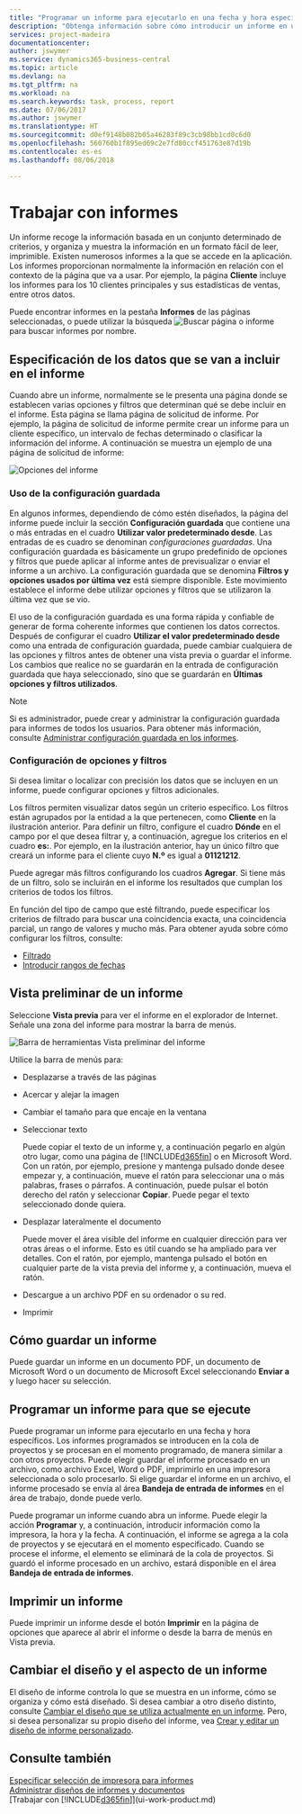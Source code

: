 ```yaml
---
title: "Programar un informe para ejecutarlo en una fecha y hora específicos | Documentos de Microsoft"
description: "Obtenga información sobre cómo introducir un informe en una cola de proyectos y programarlo para que se procesa en una fecha y hora específicas."
services: project-madeira
documentationcenter: 
author: jswymer
ms.service: dynamics365-business-central
ms.topic: article
ms.devlang: na
ms.tgt_pltfrm: na
ms.workload: na
ms.search.keywords: task, process, report
ms.date: 07/06/2017
ms.author: jswymer
ms.translationtype: HT
ms.sourcegitcommit: d0ef9148b082b05a46283f89c3cb98bb1cd0c6d0
ms.openlocfilehash: 560760b1f895ed69c2e7fd80ccf451763e87d19b
ms.contentlocale: es-es
ms.lasthandoff: 08/06/2018

---
```

# <a name="working-with-reports"></a>Trabajar con informes
Un informe recoge la información basada en un conjunto determinado de criterios, y organiza y muestra la información en un formato fácil de leer, imprimible. Existen numerosos informes a la que se accede en la aplicación. Los informes proporcionan normalmente la información en relación con el contexto de la página que va a usar. Por ejemplo, la página **Cliente** incluye los informes para los 10 clientes principales y sus estadísticas de ventas, entre otros datos.

Puede encontrar informes en la pestaña **Informes** de las páginas seleccionadas, o puede utilizar la búsqueda ![Buscar página o informe](media/ui-search/search_small.png "icono Buscar página o informe") para buscar informes por nombre.


## <a name="specifying-the-data-to-include-in-the-report"></a>Especificación de los datos que se van a incluir en el informe
Cuando abre un informe, normalmente se le presenta una página donde se establecen varias opciones y filtros que determinan qué se debe incluir en el informe. Esta página se llama página de solicitud de informe. Por ejemplo, la página de solicitud de informe permite crear un informe para un cliente específico, un intervalo de fechas determinado o clasificar la información del informe. A continuación se muestra un ejemplo de una página de solicitud de informe:

![Opciones del informe](media/report_options.png "Opciones del informe")

### <a name="SavedSettings"></a>Uso de la configuración guardada
En algunos informes, dependiendo de cómo estén diseñados, la página del informe puede incluir la sección **Configuración guardada** que contiene una o más entradas en el cuadro **Utilizar valor predeterminado desde**. Las entradas de es cuadro se denominan *configuraciones guardadas*. Una configuración guardada es básicamente un grupo predefinido de opciones y filtros que puede aplicar al informe antes de previsualizar o enviar el informe a un archivo. La configuración guardada que se denomina **Filtros y opciones usados por última vez** está siempre disponible. Este movimiento establece el informe debe utilizar opciones y filtros que se utilizaron la última vez que se vio.

El uso de la configuración guardada es una forma rápida y confiable de generar de forma coherente informes que contienen los datos correctos. Después de configurar el cuadro **Utilizar el valor predeterminado desde** como una entrada de configuración guardada, puede cambiar cualquiera de las opciones y filtros antes de obtener una vista previa o guardar el informe. Los cambios que realice no se guardarán en la entrada de configuración guardada que haya seleccionado, sino que se guardarán en **Últimas opciones y filtros utilizados**.

>[!NOTE]
>Si es administrador, puede crear y administrar la configuración guardada para informes de todos los usuarios. Para obtener más información, consulte [Administrar configuración guardada en los informes](reports-saving-reusing-settings.md).

### <a name="setting-options-and-filters"></a>Configuración de opciones y filtros
Si desea limitar o localizar con precisión los datos que se incluyen en un informe, puede configurar opciones y filtros adicionales.

Los filtros permiten visualizar datos según un criterio específico. Los filtros están agrupados por la entidad a la que pertenecen, como **Cliente** en la ilustración anterior. Para definir un filtro, configure el cuadro **Dónde** en el campo por el que desea filtrar y, a continuación, agregue los criterios en el cuadro **es:**. Por ejemplo, en la ilustración anterior, hay un único filtro que creará un informe para el cliente cuyo **N.º** es igual a **01121212**.

Puede agregar más filtros configurando los cuadros **Agregar**. Si tiene más de un filtro, solo se incluirán en el informe los resultados que cumplan los criterios de todos los filtros.

En función del tipo de campo que esté filtrando, puede especificar los criterios de filtrado para buscar una coincidencia exacta, una coincidencia parcial, un rango de valores y mucho más. Para obtener ayuda sobre cómo configurar los filtros, consulte:
-   [Filtrado](ui-enter-criteria-filters.md#FilterCriteria)
-   [Introducir rangos de fechas](ui-enter-date-ranges.md)

## <a name="previewing-a-report"></a>Vista preliminar de un informe
Seleccione **Vista previa** para ver el informe en el explorador de Internet. Señale una zona del informe para mostrar la barra de menús.  

![Barra de herramientas Vista preliminar del informe](media/report_viewer.png "Barra de herramientas Vista preliminar del informe")

Utilice la barra de menús para:

-   Desplazarse a través de las páginas
-   Acercar y alejar la imagen
-   Cambiar el tamaño para que encaje en la ventana
-   Seleccionar texto

    Puede copiar el texto de un informe y, a continuación pegarlo en algún otro lugar, como una página de [!INCLUDE[d365fin](includes/d365fin_md.md)] o en Microsoft Word.  Con un ratón, por ejemplo, presione y mantenga pulsado donde desee empezar y, a continuación, mueve el ratón para seleccionar una o más palabras, frases o párrafos. A continuación, puede pulsar el botón derecho del ratón y seleccionar **Copiar**. Puede pegar el texto seleccionado donde quiera.
-   Desplazar lateralmente el documento

    Puede mover el área visible del informe en cualquier dirección para ver otras áreas o el informe. Esto es útil cuando se ha ampliado para ver detalles.  Con el ratón, por ejemplo, mantenga pulsado el botón en cualquier parte de la vista previa del informe y, a continuación, mueva el ratón.

-   Descargue a un archivo PDF en su ordenador o su red.
-   Imprimir


## <a name="saving-a-report"></a>Cómo guardar un informe
Puede guardar un informe en un documento PDF, un documento de Microsoft Word o un documento de Microsoft Excel seleccionando **Enviar a** y luego hacer su selección.

## <a name="ScheduleReport"></a> Programar un informe para que se ejecute
Puede programar un informe para ejecutarlo en una fecha y hora específicos. Los informes programados se introducen en la cola de proyectos y se procesan en el momento programado, de manera similar a con otros proyectos. Puede elegir guardar el informe procesado en un archivo, como archivo Excel, Word o PDF, imprimirlo en una impresora seleccionada o solo procesarlo. Si elige guardar el informe en un archivo, el informe procesado se envía al área **Bandeja de entrada de informes** en el área de trabajo, donde puede verlo.

Puede programar un informe cuando abra un informe. Puede elegir la acción **Programar** y, a continuación, introducir información como la impresora, la hora y la fecha. A continuación, el informe se agrega a la cola de proyectos y se ejecutará en el momento especificado. Cuando se procese el informe, el elemento se eliminará de la cola de proyectos. Si guardó el informe procesado en un archivo, estará disponible en el área **Bandeja de entrada de informes**.

## <a name="PrintReport"></a>Imprimir un informe
Puede imprimir un informe desde el botón **Imprimir** en la página de opciones que aparece al abrir el informe o desde la barra de menús en Vista previa.

## <a name="changing-the-layout-and-look-of-a-report"></a>Cambiar el diseño y el aspecto de un informe
El diseño de informe controla lo que se muestra en un informe, cómo se organiza y cómo está diseñado. Si desea cambiar a otro diseño distinto, consulte [Cambiar el diseño que se utiliza actualmente en un informe](ui-how-change-layout-currently-used-report.md). Pero, si desea personalizar su propio diseño del informe, vea [Crear y editar un diseño de informe personalizado](ui-how-create-custom-report-layout.md).

## <a name="see-also"></a>Consulte también
[Especificar selección de impresora para informes](ui-specify-printer-selection-reports.md)  
[Administrar diseños de informes y documentos](ui-manage-report-layouts.md)  
[Trabajar con [!INCLUDE[d365fin](includes/d365fin_md.md)]](ui-work-product.md)

